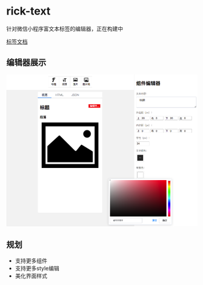 # rick-text

针对微信小程序富文本标签<rich-text>的编辑器，正在构建中

[标签<rich-text>文档](https://developers.weixin.qq.com/miniprogram/dev/component/rich-text.html)

## 编辑器展示

![编辑器展示](./static/images/view.png)

## 规划

- 支持更多组件
- 支持更多style编辑
- 美化界面样式

